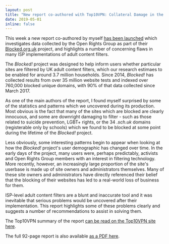```yaml
---
layout: post
title: "New report co-authored with Top10VPN: Collateral Damage in the War Against Online Harms"
date: 2019-05-01
inline: false
---
```

This week a new report co-authored by myself [has been launched](https://www.top10vpn.com/uk-isp-blocked-websites/) which investigates data collected by the Open Rights Group as part of their [Blocked.org.uk](https://www.blocked.org.uk/) project, and highlights a number of concerning flaws in many ISP implementations of adult content filters.

The _Blocked!_ project was designed to help inform users whether particular sites are filtered by UK adult content filters, which our research estimaes to be enabled for around 3.7 million households. Since 2014, _Blocked!_ has collected results from over 35 million website tests and indexed over 760,000 blocked unique domains, with 90% of that data collected since March 2017.

As one of the main authors of the report, I found myself surprised by some of the statistics and patterns which we uncovered during its production. Most obvious is the fact that many of the sites which are blocked are clearly innocuous, and some are downright damaging to filter - such as those related to suicide prevention, LGBT+ rights, or the 34 _.sch.uk_ domains (registerable only by schools) which we found to be blocked at some point during the lifetime of the _Blocked!_ project.

Less obviously, some interesting patterns begin to appear when looking at how the _Blocked!_ project's user demographic has changed over time. In the early days of the project, many users were, perhaps predictably, activists and Open Rights Group members with an interest in filtering technology. More recently, however, an increasingly large proportion of the site's userbase is made up of site owners and administrators themselves. Many of these site owners and administrators have directly referenced their belief that the blocking of their websites has led to a real-world loss of business for them.

ISP-level adult content filters are a blunt and inaccurate tool and it was inevitable that serious problems would be uncovered after their implementation. This report highlights some of these problems clearly and suggests a number of recommendations to assist in solving them.

The Top10VPN summary of the report [can be read on the Top10VPN site here](https://www.top10vpn.com/uk-isp-blocked-websites/).

The full 92-page report is also available [as a PDF here](https://www.top10vpn.com/assets/2019/04/Top10VPN-and-ORG-Report-Collateral-Damage-in-the-War-Against-Online-Harms.pdf).
